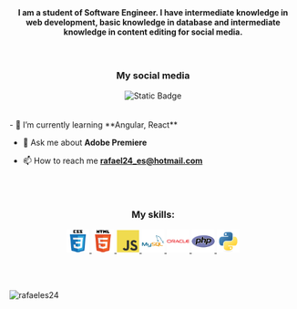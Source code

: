 <div id="header" align="center">
  <img src="https://lh3.googleusercontent.com/fife/APg5EOYR3rZxX1z7kmoS0_NvJqHn93uPKwNfqjniAqS9kzdahOwdqump9VdYUTOLc0VL7uFH4-lnQoMhMv_1ZlvxbT0xdQtBVbNeUm95KE10dwqfZLlH0YMwdGMcKKoAxrgE8K2Iv7QrqEAAezN50HUdAzm1GfuN9A-Ng_a1IRWhAhFU_NEaIxvGmVxoenTKwWcRFlG4f3Sa62YyIz48JoMdRRVh9KJ94W8NJRqxm1BGVYYb6ZsA_q1FFF4i7WL8_Xk6LohtRBt90b-a9Vm0fMkId16zDuRQhjdUAD2oGPnVbmLd40mo4QNI3gpmCT0XK0jlaX7xH9CjTmlkiF3xAbx8_irmw5DOip0BsdtkF76XhiGls10Awsz9NQVqdkcSA2IH_tZaqWyumDdspII-ULh4kCA0_P68TdqXpxRaoXAQpiAZJztkEefk1faOiQOgrVKcuvK0FAalD6y6bHE6esuUeNr77j4pxbSUHMa8UPZVvgCvlpJxRZtQdMDVC-f4m71zK20tsgz5hZ5VIBFu6NKHQ9EkPxCNtrWVsG8Lv7dHJDuzmYUSBq7xSpVH4alIxdG8RlQVsMLff8atmnb5kCvVAmMqrqCS2OF8m_LcyhNUL6UfbJcN_tdAbs4TBAKwvrlNNeG0kKLrEzwES5R-bxlDzojaH-z_DZmRcpz2UmSc-E7pUNvKxQOreL9Wyiw3LQQjX2hxuQOeP6613nFzR4CMa6Nvv_53h6rwHR1D639COMXS1DvNiki9jIjVDtzVE6qTX3V551e9SfSSZym_Xu0uZOKoNlZzOCHwO-BDD9Nj2pu4i3e8meZEjgmzYfI_VIoc6OF52KPlL8Aya_1q3JzP60yaq5eDxJUcvu3gIX-HHo-pC7lNz1Q6oN8OUL7JyscMjgb1FJu-pY2g4tVkeDoTyDAzxIL88CPDowGjfwG1PSA7qzeVYZ6FuPqQ8V2qXQSd_RC1Pft2LiSy7RFkWChEK4uJyc1dqfeITcJlqT5v2B_3jQ-cSi7QQ17XY0ISGFumeXy_eYBfTvF6zOiqN3qRm_ES7IIRmzZgrr0Lyx-yz9kPPldMsdajnMUUTvyeMQrXCW9LUIT6FAVmrtTD-33Px537_6Gs1L0LGEhVMD9wjOEFpXUhnVFNCrvLcMrbbURNzdpGL0cyb-Fve0eZXa7HY_RRVJqG2bBAwnEKEKOZ_6yksdfJ4n3cENbQq6x7f6SkDqgczgk0XJyawiJKuMZT2WDGen-wdwnlMtQKnaoCzyDqsvoYNF0i9iZRwiXLie4Mx_8RVOHGB95chbYQ5KyliVhZ7Oo8m3WyxM70YtQu51saF0IFhA2_7ZqhKhjGNWn_CsSld2RpB9cM0OfYN9bV44CluMyhqV0I4NvAhQNY6oviV_FlGUKZ1Dpm1WJb05d-Kp_Q98QTxwgq09pdBIeNDhFX58x7mFuIn_4JJQxXIrmfoojsXT31IQpHVamVG9sDfmOm01vuBIW3Wu_Dfizkk_d9-zcrpQinzZmj-FQawqFogoQ3q8wBReyBCgB3boesJUsPsP-Do-YhK-c=w1920-h969" alt="">
<h4>I am a student of Software Engineer. I have intermediate knowledge in web development, basic knowledge in database and intermediate knowledge in content editing for social media.</h4>
</div>
<br>

<div id="socialMedia" align="center">
  <h3>My social media</h3>
  <img src="https://img.shields.io/badge/%40rafaeles24-%23C13584?style=for-the-badge&logo=Instagram&logoColor=white&link=https%3A%2F%2Fwww.instagram.com%2Frafaeles24%2F" alt="">
  <img alt="Static Badge" src="https://img.shields.io/badge/rafael24__es%40hotmail.com-%23127CD6?style=for-the-badge&logoColor=white">
  <img src="https://img.shields.io/badge/plantotaa-%237289da?style=for-the-badge&logo=discord&logoColor=white" alt="">
</div>
<br><br>
<div id="aboutMe">
- 🌱 I’m currently learning **Angular, React**

- 💬 Ask me about **Adobe Premiere**

- 📫 How to reach me **rafael24_es@hotmail.com**
</div>
<br><br>
<h3 align="center"> My skills:</h3>
<p align="center"> <a href="https://www.w3schools.com/css/" target="_blank" rel="noreferrer"> <img src="https://raw.githubusercontent.com/devicons/devicon/master/icons/css3/css3-original-wordmark.svg" alt="css3" width="40" height="40"/> </a> <a href="https://www.w3.org/html/" target="_blank" rel="noreferrer"> <img src="https://raw.githubusercontent.com/devicons/devicon/master/icons/html5/html5-original-wordmark.svg" alt="html5" width="40" height="40"/> </a> <a href="https://developer.mozilla.org/en-US/docs/Web/JavaScript" target="_blank" rel="noreferrer"> <img src="https://raw.githubusercontent.com/devicons/devicon/master/icons/javascript/javascript-original.svg" alt="javascript" width="40" height="40"/> </a> <a href="https://www.mysql.com/" target="_blank" rel="noreferrer"> <img src="https://raw.githubusercontent.com/devicons/devicon/master/icons/mysql/mysql-original-wordmark.svg" alt="mysql" width="40" height="40"/> </a> <a href="https://www.oracle.com/" target="_blank" rel="noreferrer"> <img src="https://raw.githubusercontent.com/devicons/devicon/master/icons/oracle/oracle-original.svg" alt="oracle" width="40" height="40"/> </a> <a href="https://www.php.net" target="_blank" rel="noreferrer"> <img src="https://raw.githubusercontent.com/devicons/devicon/master/icons/php/php-original.svg" alt="php" width="40" height="40"/> </a> <a href="https://www.python.org" target="_blank" rel="noreferrer"> <img src="https://raw.githubusercontent.com/devicons/devicon/master/icons/python/python-original.svg" alt="python" width="40" height="40"/> </a> </p>

<br><br>
<p><img align="center" src="https://github-readme-stats.vercel.app/api/top-langs?username=rafaeles24&show_icons=true&locale=en&layout=compact" alt="rafaeles24" /></p>

